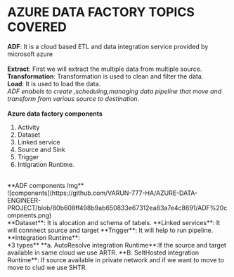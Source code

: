 # AZURE DATA FACTORY TOPICS COVERED
**ADF**:   It is a cloud based ETL and data integration service provided by microsoft azure
<br>
<br>
**Extract**:  First we will extract the multiple data from multiple source.
<br>
**Transformation**: Transformation is used to clean and filter the data.
<br>
**Load**: It is used to load the data.
<br>
*ADF enabels to create ,scheduling,managing data pipeline that move and transform from various source to destination.*
<br>
<br>
**Azure data factory components**
1. Activity <br>
2. Dataset <br>
3. Linked service <br>
4. Source and Sink <br>
5. Trigger <br>
6. Intigration Runtime.
<br>
**ADF components Img**<br>
![components](https://github.com/VARUN-777-HA/AZURE-DATA-ENGINEER-PROJECT/blob/80b608ff498b9ab650833e67312ea83a7e4c8691/ADF%20compnents.png)
<br>
**Dataset**: It is alocation and schema of tabels.
**Linked services**: It will connnect source and target
**Trigger**: It will help to run pipeline.
**Integration Runtime**:<br>
*3 types**
   **a. AutoResolve integration Runtime**:If the source and target available in same cloud we use ARTR.
   **B. SeltHosted integration Runtime**: If source available in private network and if we want to move to move to clud we use SHTR.






